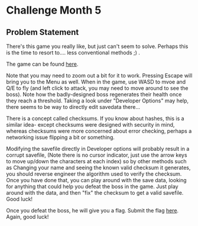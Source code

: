 # Challenge Month 5

## Problem Statement
There's this game you really like, but just can't seem to solve. Perhaps this is the time to resort to....
less conventional methods ;) .

The game can be found [here](https://b1te.my/mayday/mayday.html). 

Note that you may need to zoom out a bit for it to work. Pressing Escape will bring you to the Menu as well. When
in the game, use WASD to mvoe and Q/E to fly (and left click to attack, you may need to move around to see
the boss). Note how the badly-designed boss regenerates their health once they reach a threshold. 
Taking a look under "Developer Options" may help, there seems to be way to directly
edit savedata there...

There is a concept called checksums. If you know about hashes, this is a similar idea- except checksums
were designed with security in mind, whereas checksums were more concerned about error checking, perhaps a networking
issue flipping a bit or something. 

Modifying the savefile directly in Developer options will probably result in a corrupt savefile, 
(Note there is no cursor indicator, just use the arrow keys to move up/down the characters at each index)
so by other methods such as Changing your name and seeing the known valid checksum it generates, 
you should reverse engineer the algorithm used to verify the checksum. 
Once you have done that, you can play around with the save data, looking for
anything that could help you defeat the boss in the game. Just play around with the data, and then "fix"
the checksum to get a valid savefile. Good luck!

Once you defeat the boss, he will give you a flag. Submit the flag [here](https://forms.gle/w7qcYDScmsFGF7rS8).
Again, good luck!
